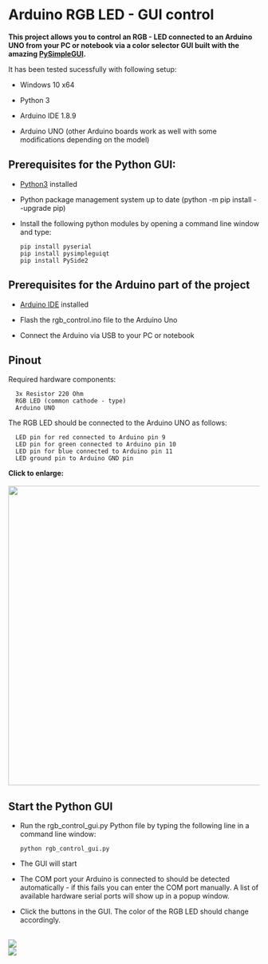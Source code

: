 # Arduino RGB LED - GUI control
**This project allows you to control an RGB - LED connected to an Arduino UNO from your PC or notebook via a color selector GUI built with the amazing [PySimpleGUI](https://pysimplegui.readthedocs.io/en/latest/).**

It has been tested sucessfully with following setup:

* Windows 10 x64

* Python 3

* Arduino IDE 1.8.9

* Arduino UNO (other Arduino boards work as well with some modifications depending on the model)

## Prerequisites for the Python GUI:


* [Python3](https://www.python.org/downloads/) installed 

* Python package management system up to date (python -m pip install --upgrade pip)

* Install the following python modules by opening a command line window and type:

      pip install pyserial
      pip install pysimpleguiqt
      pip install PySide2

## Prerequisites for the Arduino part of the project

* [Arduino IDE](https://www.arduino.cc/reference/en/) installed

* Flash the rgb_control.ino file to the Arduino Uno


* Connect the Arduino via USB to your PC or notebook

## Pinout
Required hardware components:

      3x Resistor 220 Ohm
      RGB LED (common cathode - type)
      Arduino UNO
      
The RGB LED should be connected to the Arduino UNO as follows:

      LED pin for red connected to Arduino pin 9
      LED pin for green connected to Arduino pin 10
      LED pin for blue connected to Arduino pin 11
      LED ground pin to Arduino GND pin       

<b>Click to enlarge:</b> 
</br> </br>
<img src="https://i.imgur.com/NEBTWak.png" width="600">


## Start the Python GUI

* Run the rgb_control_gui.py Python file by typing the following line in a command line window:
      
      python rgb_control_gui.py

* The GUI will start
      
* The COM port your Arduino is connected to should be detected automatically - if this fails you can enter the COM port manually. A list of available hardware serial ports will show up in a popup window.
* Click the buttons in the GUI. The color of the RGB LED should change accordingly.
  
</br>

<img src="https://i.imgur.com/EEbAoNf.jpg">

</br>

<img src="https://i.imgur.com/EXJVYeP.jpg">
  
  
